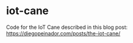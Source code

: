 # iot-cane

Code for the IoT Cane described in this blog post: https://diegopeinador.com/posts/the-iot-cane/
